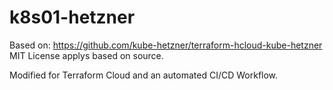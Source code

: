 # k8s01-hetzner

Based on: https://github.com/kube-hetzner/terraform-hcloud-kube-hetzner  
MIT License applys based on source.

Modified for Terraform Cloud and an automated CI/CD Workflow.
